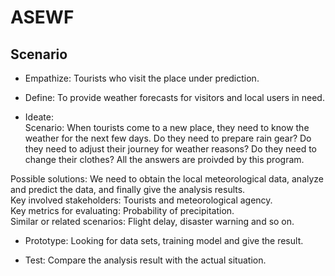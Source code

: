 # ASEWF
## Scenario
* Empathize: Tourists who visit the place under prediction.

* Define: To provide weather forecasts for visitors and local users in need.

* Ideate:  
Scenario: When tourists come to a new place, they need to know the weather for the next few days. Do they need to prepare rain gear? Do they need to adjust their journey for weather reasons?  Do they need to change their clothes? All the answers are proivded by this program.

Possible solutions: We need to obtain the local meteorological data, analyze and predict the data, and finally give the analysis results.  
Key involved stakeholders: Tourists and meteorological agency.  
Key metrics for evaluating: Probability of precipitation.  
Similar or related scenarios: Flight delay, disaster warning and so on.

* Prototype: Looking for data sets, training model and give the result.

* Test: Compare the analysis result with the actual situation.
